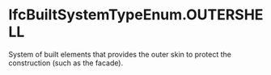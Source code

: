 IfcBuiltSystemTypeEnum.OUTERSHELL
=================================
System of built elements that provides the outer skin to protect the
construction (such as the facade).


